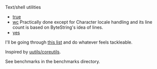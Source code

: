 Text/shell utilities

- [true](src/true.hs)
- [wc](src/wc.hs) Practically done except for Character locale handling and its line count is based on ByteString's idea of lines.
- [yes](src/yes.hs)

I'll be going through [this list](https://wiki.debian.org/coreutils) and do whatever feels tackleable.

Inspired by [uutils/coreutils](https://github.com/uutils/coreutils).

See benchmarks in the benchmarks directory.
